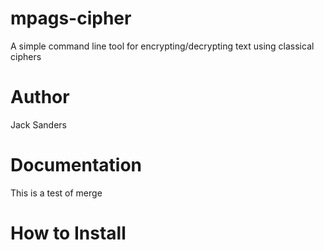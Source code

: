 # mpags-cipher
A simple command line tool for encrypting/decrypting text using classical ciphers
# Author 
Jack Sanders
# Documentation
This is a test of merge
# How to Install 


